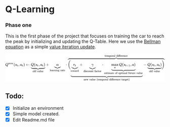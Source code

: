# Q-Learning

### Phase one
This is the first phase of the project that focuses on training the car to reach the peak by initializing and updating the Q-Table.
Here we use the [Bellman equation](https://en.wikipedia.org/wiki/Bellman_equation) as a simple [value iteration update](https://en.wikipedia.org/wiki/Markov_decision_process#Value_iteration).

![Bellman equation](./images/Bellman-Equation.svg)

## Todo:

 - [x] Initialize an environment
 - [x] Simple model created.
 - [x] Edit Readme.md file
